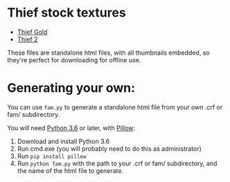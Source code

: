 # Thief stock textures

* [Thief Gold](https://vfig.github.io/thieftextures/thiefgold.html)
* [Thief 2](https://vfig.github.io/thieftextures/thief2.html)

These files are standalone html files, with all thumbnails embedded, so they're perfect for downloading for offline use.

# Generating your own:

You can use `fam.py` to generate a standalone html file from your own .crf or fam/ subdirectory.

You will need [Python 3.6](https://www.python.org/downloads/) or later, with [Pillow](https://pypi.org/project/Pillow/):

1. Download and install Python 3.6
2. Run cmd.exe (you will probably need to do this as administrator)
3. Run `pip install pillow`
4. Run `python fam.py` with the path to your .crf or fam/ subdirectory, and the name of the html file to generate.
